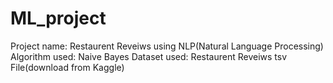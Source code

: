 # ML_project
Project name: Restaurent Reveiws using NLP(Natural Language Processing)
Algorithm used: Naive Bayes
Dataset used: Restaurent Reveiws tsv File(download from Kaggle)
